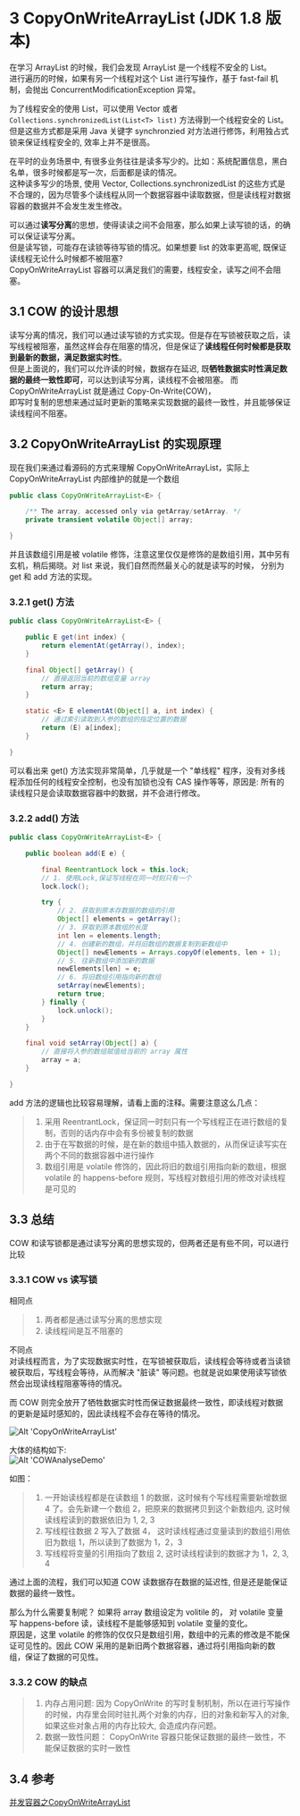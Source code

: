 # 3 CopyOnWriteArrayList (JDK 1.8 版本)

在学习 ArrayList 的时候，我们会发现 ArrayList 是一个线程不安全的 List。  
进行遍历的时候，如果有另一个线程对这个 List 进行写操作，基于 fast-fail 机制，会抛出 ConcurrentModificationException 异常。 

为了线程安全的使用 List，可以使用 Vector 或者 `Collections.synchronizedList(List<T> list)` 方法得到一个线程安全的 List。  
但是这些方式都是采用 Java 关键字 synchronzied 对方法进行修饰，利用独占式锁来保证线程安全的, 效率上并不是很高。

在平时的业务场景中, 有很多业务往往是读多写少的。比如：系统配置信息，黑白名单，很多时候都是写一次，后面都是读的情况。  
这种读多写少的场景, 使用 Vector, Collections.synchronizedList 的这些方式是不合理的，因为尽管多个读线程从同一个数据容器中读取数据，但是读线程对数据容器的数据并不会发生发生修改。  

可以通过**读写分离**的思想，使得读读之间不会阻塞，那么如果上读写锁的话，的确可以保证读写分离。  
但是读写锁，可能存在读锁等待写锁的情况。如果想要 list 的效率更高呢, 既保证读线程无论什么时候都不被阻塞?  
CopyOnWriteArrayList 容器可以满足我们的需要，线程安全，读写之间不会阻塞。

## 3.1 COW 的设计思想

读写分离的情况，我们可以通过读写锁的方式实现。但是存在写锁被获取之后，读写线程被阻塞，虽然这样会存在阻塞的情况，但是保证了**读线程任何时候都是获取到最新的数据，满足数据实时性**。  
但是上面说的，我们可以允许读的时候，数据存在延迟, 既**牺牲数据实时性满足数据的最终一致性即可**，可以达到读写分离，读线程不会被阻塞。 而 CopyOnWriteArrayList 就是通过 Copy-On-Write(COW)，  
即写时复制的思想来通过延时更新的策略来实现数据的最终一致性，并且能够保证读线程间不阻塞。

## 3.2 CopyOnWriteArrayList 的实现原理

现在我们来通过看源码的方式来理解 CopyOnWriteArrayList，实际上 CopyOnWriteArrayList 内部维护的就是一个数组

```java
public class CopyOnWriteArrayList<E> {

    /** The array, accessed only via getArray/setArray. */
    private transient volatile Object[] array;

}


```

并且该数组引用是被 volatile 修饰，注意这里仅仅是修饰的是数组引用，其中另有玄机，稍后揭晓。对 list 来说，我们自然而然最关心的就是读写的时候，
分别为 get 和 add 方法的实现。


### 3.2.1 get() 方法

```java
public class CopyOnWriteArrayList<E> {

    public E get(int index) {
        return elementAt(getArray(), index);
    }

    final Object[] getArray() {
        // 直接返回当前的数组变量 array
        return array;
    }

    static <E> E elementAt(Object[] a, int index) {
        // 通过索引读取到入参的数组的指定位置的数据
        return (E) a[index];
    }

}
```

可以看出来 get() 方法实现非常简单，几乎就是一个 "单线程" 程序，没有对多线程添加任何的线程安全控制，也没有加锁也没有 CAS 操作等等，原因是: 所有的读线程只是会读取数据容器中的数据，并不会进行修改。

### 3.2.2 add() 方法

```java
public class CopyOnWriteArrayList<E> {

    public boolean add(E e) {

        final ReentrantLock lock = this.lock;
        // 1. 使用Lock,保证写线程在同一时刻只有一个
        lock.lock();

        try {
            // 2. 获取到原本存数据的数组的引用
            Object[] elements = getArray();
            // 3. 获取到原本数组的长度
            int len = elements.length;
            // 4. 创建新的数组，并将旧数组的数据复制到新数组中
            Object[] newElements = Arrays.copyOf(elements, len + 1);
            // 5. 往新数组中添加新的数据
            newElements[len] = e;
            // 6. 将旧数组引用指向新的数组
            setArray(newElements);
            return true;
        } finally {
            lock.unlock();
        }
    }

    final void setArray(Object[] a) {
        // 直接将入参的数组赋值给当前的 array 属性
        array = a;
    }

}
```

add 方法的逻辑也比较容易理解，请看上面的注释。需要注意这么几点：
> 1. 采用 ReentrantLock，保证同一时刻只有一个写线程正在进行数组的复制，否则的话内存中会有多份被复制的数据
> 2. 由于在写数据的时候，是在新的数组中插入数据的，从而保证读写实在两个不同的数据容器中进行操作
> 3. 数组引用是 volatile 修饰的，因此将旧的数组引用指向新的数组，根据 volatile 的 happens-before 规则，写线程对数组引用的修改对读线程是可见的


## 3.3 总结

COW 和读写锁都是通过读写分离的思想实现的，但两者还是有些不同，可以进行比较

### 3.3.1 COW vs 读写锁

相同点
> 1. 两者都是通过读写分离的思想实现
> 2. 读线程间是互不阻塞的

不同点  
对读线程而言，为了实现数据实时性，在写锁被获取后，读线程会等待或者当读锁被获取后，写线程会等待，从而解决 "脏读" 等问题。也就是说如果使用读写锁依然会出现读线程阻塞等待的情况。  

而 COW 则完全放开了牺牲数据实时性而保证数据最终一致性，即读线程对数据的更新是延时感知的，因此读线程不会存在等待的情况。

![Alt 'CopyOnWriteArrayList'](https://s1.ax1x.com/2020/06/20/NlNk8J.png)

大体的结构如下:  
![Alt 'COWAnalyseDemo'](https://raw.githubusercontent.com/PictureRespository/Java/main/CollectionAndMap/COWAnalyseDemo.png)

如图：
> 1. 一开始读线程都是在读数组 1 的数据，这时候有个写线程需要新增数据 4 了。会先新建一个数组 2，把原来的数据拷贝到这个新数组内, 这时候读线程读到的数据依旧为 1, 2, 3
> 2. 写线程往数据 2 写入了数据 4， 这时读线程通过变量读到的数组引用依旧为数组 1，所以读到了数据为 1，2，3
> 4. 写线程将变量的引用指向了数组 2, 这时读线程读到的数据才为 1，2, 3, 4

通过上面的流程，我们可以知道 COW 读数据存在数据的延迟性, 但是还是能保证数据的最终一致性。

那么为什么需要复制呢？ 如果将 array 数组设定为 volitile 的， 对 volatile 变量写 happens-before 读，读线程不是能够感知到 volatile 变量的变化。  
原因是，这里 volatile 的修饰的仅仅只是数组引用，数组中的元素的修改是不能保证可见性的。因此 COW 采用的是新旧两个数据容器，通过将引用指向新的数组，保证了数据的可见性。

### 3.3.2 COW 的缺点

> 1. 内存占用问题: 因为 CopyOnWrite 的写时复制机制，所以在进行写操作的时候，内存里会同时驻扎两个对象的内存，旧的对象和新写入的对象, 如果这些对象占用的内存比较大, 会造成内存问题。
> 2. 数据一致性问题： CopyOnWrite 容器只能保证数据的最终一致性，不能保证数据的实时一致性

## 3.4 参考

[并发容器之CopyOnWriteArrayList](https://github.com/CL0610/Java-concurrency/blob/master/16.%E5%B9%B6%E5%8F%91%E5%AE%B9%E5%99%A8%E4%B9%8BCopyOnWriteArrayList/%E5%B9%B6%E5%8F%91%E5%AE%B9%E5%99%A8%E4%B9%8BCopyOnWriteArrayList.md)